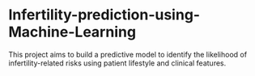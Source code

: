 # Infertility-prediction-using-Machine-Learning
This project aims to build a predictive model to identify the likelihood of infertility-related risks using patient lifestyle and clinical features.
